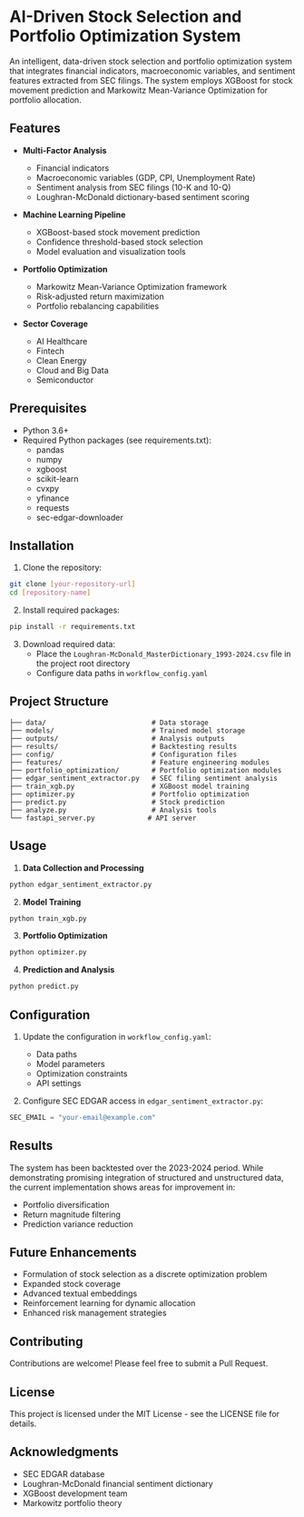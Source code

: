 # AI-Driven Stock Selection and Portfolio Optimization System

An intelligent, data-driven stock selection and portfolio optimization system that integrates financial indicators, macroeconomic variables, and sentiment features extracted from SEC filings. The system employs XGBoost for stock movement prediction and Markowitz Mean-Variance Optimization for portfolio allocation.

## Features

- **Multi-Factor Analysis**
  - Financial indicators
  - Macroeconomic variables (GDP, CPI, Unemployment Rate)
  - Sentiment analysis from SEC filings (10-K and 10-Q)
  - Loughran-McDonald dictionary-based sentiment scoring

- **Machine Learning Pipeline**
  - XGBoost-based stock movement prediction
  - Confidence threshold-based stock selection
  - Model evaluation and visualization tools

- **Portfolio Optimization**
  - Markowitz Mean-Variance Optimization framework
  - Risk-adjusted return maximization
  - Portfolio rebalancing capabilities

- **Sector Coverage**
  - AI Healthcare
  - Fintech
  - Clean Energy
  - Cloud and Big Data
  - Semiconductor

## Prerequisites

- Python 3.6+
- Required Python packages (see requirements.txt):
  - pandas
  - numpy
  - xgboost
  - scikit-learn
  - cvxpy
  - yfinance
  - requests
  - sec-edgar-downloader

## Installation

1. Clone the repository:
```bash
git clone [your-repository-url]
cd [repository-name]
```

2. Install required packages:
```bash
pip install -r requirements.txt
```

3. Download required data:
   - Place the `Loughran-McDonald_MasterDictionary_1993-2024.csv` file in the project root directory
   - Configure data paths in `workflow_config.yaml`

## Project Structure

```
├── data/                          # Data storage
├── models/                        # Trained model storage
├── outputs/                       # Analysis outputs
├── results/                       # Backtesting results
├── config/                        # Configuration files
├── features/                      # Feature engineering modules
├── portfolio_optimization/        # Portfolio optimization modules
├── edgar_sentiment_extractor.py   # SEC filing sentiment analysis
├── train_xgb.py                   # XGBoost model training
├── optimizer.py                   # Portfolio optimization
├── predict.py                     # Stock prediction
├── analyze.py                     # Analysis tools
└── fastapi_server.py             # API server
```

## Usage

1. **Data Collection and Processing**
```bash
python edgar_sentiment_extractor.py
```

2. **Model Training**
```bash
python train_xgb.py
```

3. **Portfolio Optimization**
```bash
python optimizer.py
```

4. **Prediction and Analysis**
```bash
python predict.py
```

## Configuration

1. Update the configuration in `workflow_config.yaml`:
   - Data paths
   - Model parameters
   - Optimization constraints
   - API settings

2. Configure SEC EDGAR access in `edgar_sentiment_extractor.py`:
```python
SEC_EMAIL = "your-email@example.com"
```

## Results

The system has been backtested over the 2023-2024 period. While demonstrating promising integration of structured and unstructured data, the current implementation shows areas for improvement in:
- Portfolio diversification
- Return magnitude filtering
- Prediction variance reduction

## Future Enhancements

- Formulation of stock selection as a discrete optimization problem
- Expanded stock coverage
- Advanced textual embeddings
- Reinforcement learning for dynamic allocation
- Enhanced risk management strategies

## Contributing

Contributions are welcome! Please feel free to submit a Pull Request.

## License

This project is licensed under the MIT License - see the LICENSE file for details.

## Acknowledgments

- SEC EDGAR database
- Loughran-McDonald financial sentiment dictionary
- XGBoost development team
- Markowitz portfolio theory